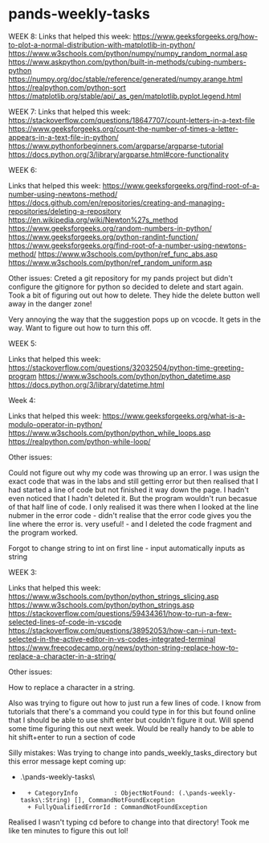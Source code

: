 # pands-weekly-tasks

WEEK 8:
Links that helped this week:
https://www.geeksforgeeks.org/how-to-plot-a-normal-distribution-with-matplotlib-in-python/
https://www.w3schools.com/python/numpy/numpy_random_normal.asp
https://www.askpython.com/python/built-in-methods/cubing-numbers-python
https://numpy.org/doc/stable/reference/generated/numpy.arange.html
https://realpython.com/python-sort
https://matplotlib.org/stable/api/_as_gen/matplotlib.pyplot.legend.html



WEEK 7:
Links that helped this week:
https://stackoverflow.com/questions/18647707/count-letters-in-a-text-file
https://www.geeksforgeeks.org/count-the-number-of-times-a-letter-appears-in-a-text-file-in-python/
https://www.pythonforbeginners.com/argparse/argparse-tutorial
https://docs.python.org/3/library/argparse.html#core-functionality



WEEK 6:

Links that helped this week:
https://www.geeksforgeeks.org/find-root-of-a-number-using-newtons-method/
https://docs.github.com/en/repositories/creating-and-managing-repositories/deleting-a-repository
https://en.wikipedia.org/wiki/Newton%27s_method
https://www.geeksforgeeks.org/random-numbers-in-python/
https://www.geeksforgeeks.org/python-randint-function/
https://www.geeksforgeeks.org/find-root-of-a-number-using-newtons-method/
https://www.w3schools.com/python/ref_func_abs.asp
https://www.w3schools.com/python/ref_random_uniform.asp

Other issues:
Creted a git repository for my pands project but didn't configure the gitignore for python so decided to delete
and start again. Took a bit of figuring out out how to delete. They hide the delete button well away in the danger zone!

Very annoying the way that the suggestion pops up on vcocde. It gets in the way. Want to figure out how to turn this off.


WEEK 5:

Links that helped this week:
https://stackoverflow.com/questions/32032504/python-time-greeting-program
https://www.w3schools.com/python/python_datetime.asp
https://docs.python.org/3/library/datetime.html




Week 4:

Links that helped this week:
https://www.geeksforgeeks.org/what-is-a-modulo-operator-in-python/
https://www.w3schools.com/python/python_while_loops.asp
https://realpython.com/python-while-loop/

Other issues:

Could not figure out why my code was throwing up an error. I was usign the exact code that was in the labs and still getting error but then realised that I had started a line of code but not finished it way down the page. I hadn't even noticed that I hadn't deleted it. But the program wouldn't run becasue of that half line of code. I only realised it was there when I looked at the line nubmer in the error code - didn't realise that the error code gives you the line where the error is. very useful! - and I deleted the code fragment and the program worked.

Forgot to change string to int on first line - input automatically inputs as string


WEEK 3:

Links that helped this week:
https://www.w3schools.com/python/python_strings_slicing.asp
https://www.w3schools.com/python/python_strings.asp
https://stackoverflow.com/questions/59434361/how-to-run-a-few-selected-lines-of-code-in-vscode
https://stackoverflow.com/questions/38952053/how-can-i-run-text-selected-in-the-active-editor-in-vs-codes-integrated-terminal
https://www.freecodecamp.org/news/python-string-replace-how-to-replace-a-character-in-a-string/

Other issues:

How to replace a character in a string.

Also was trying to figure out how to just run a few lines of code. I know from tutorials that there's a command you could type in for this but found online that I should be able to use shift enter but couldn't figure it out. Will spend some time figuring this out next week.
Would be really handy to be able to hit shift+enter to run a section of code


Silly mistakes:
Was trying to change into pands_weekly_tasks_directory but this error message kept coming up:
+ .\pands-weekly-tasks\
+ ~~~~~~~~~~~~~~~~~~~~~
    + CategoryInfo          : ObjectNotFound: (.\pands-weekly-tasks\:String) [], CommandNotFoundException
    + FullyQualifiedErrorId : CommandNotFoundException

Realised I wasn't typing cd before to change into that directory! Took me like ten minutes to figure this out lol!

